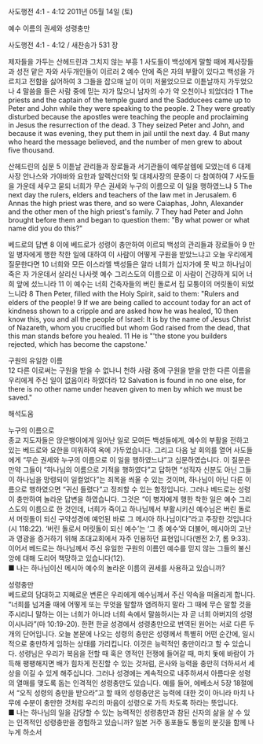 사도행전 4:1 - 4:12 
2011년 05월 14일 (토)

예수 이름의 권세와 성령충만



사도행전 4:1 - 4:12 / 새찬송가 531 장


제자들을 가두는 산헤드린과 그치지 않는 부흥 
1 사도들이 백성에게 말할 때에 제사장들과 성전 맡은 자와 사두개인들이 이르러 2 예수 안에 죽은 자의 부활이 있다고 백성을 가르치고 전함을 싫어하여 3 그들을 잡으매 날이 이미 저물었으므로 이튿날까지 가두었으나 4 말씀을 들은 사람 중에 믿는 자가 많으니 남자의 수가 약 오천이나 되었더라 
1 The priests and the captain of the temple guard and the Sadducees came up to Peter and John while they were speaking to the people. 2 They were greatly disturbed because the apostles were teaching the people and proclaiming in Jesus the resurrection of the dead. 3 They seized Peter and John, and because it was evening, they put them in jail until the next day. 4 But many who heard the message believed, and the number of men grew to about five thousand.   

산헤드린의 심문 
5 이튿날 관리들과 장로들과 서기관들이 예루살렘에 모였는데 6 대제사장 안나스와 가야바와 요한과 알렉산더와 및 대제사장의 문중이 다 참여하여 7 사도들을 가운데 세우고 묻되 너희가 무슨 권세와 누구의 이름으로 이 일을 행하였느냐 
5 The next day the rulers, elders and teachers of the law met in Jerusalem. 6 Annas the high priest was there, and so were Caiaphas, John, Alexander and the other men of the high priest's family. 7 They had Peter and John brought before them and began to question them: "By what power or what name did you do this?"   

베드로의 답변 
8 이에 베드로가 성령이 충만하여 이르되 백성의 관리들과 장로들아 9 만일 병자에게 행한 착한 일에 대하여 이 사람이 어떻게 구원을 받았느냐고 오늘 우리에게 질문한다면 10 너희와 모든 이스라엘 백성들은 알라 너희가 십자가에 못 박고 하나님이 죽은 자 가운데서 살리신 나사렛 예수 그리스도의 이름으로 이 사람이 건강하게 되어 너희 앞에 섰느니라 11 이 예수는 너희 건축자들의 버린 돌로서 집 모퉁이의 머릿돌이 되었느니라 
8 Then Peter, filled with the Holy Spirit, said to them: "Rulers and elders of the people! 9 If we are being called to account today for an act of kindness shown to a cripple and are asked how he was healed, 10 then know this, you and all the people of Israel: It is by the name of Jesus Christ of Nazareth, whom you crucified but whom God raised from the dead, that this man stands before you healed. 11 He is "'the stone you builders rejected, which has become the capstone.'   

구원의 유일한 이름   
12 다른 이로써는 구원을 받을 수 없나니 천하 사람 중에 구원을 받을 만한 다른 이름을 우리에게 주신 일이 없음이라 하였더라 
12 Salvation is found in no one else, for there is no other name under heaven given to men by which we must be saved."

해석도움




누구의 이름으로  
종교 지도자들은 앉은뱅이에게 일어난 일로 모여든 백성들에게, 예수의 부활을 전하고 있는 베드로와 요한을 미워하여 옥에 가두었습니다. 그리고 다음 날 회의를 열어 사도들에게 “무슨 권세와 누구의 이름으로 이 일을 행하였느냐”고 심문하였습니다. 이 질문은 만약 그들이 “하나님의 이름으로 기적을 행하였다”고 답하면 “성직자 신분도 아닌 그들이 하나님을 망령되이 일컬었다”는 죄목을 씌울 수 있는 것이며, 하나님이 아닌 다른 이름으로 행하였으면 “귀신 들렸다”고 정죄할 수 있는 함정입니다. 그러나 베드로는 성령이 충만하여 놀라운 답변을 하였습니다. 그것은 “이 병자에게 행한 착한 일은 예수 그리스도의 이름으로 한 것인데, 너희가 죽이고 하나님께서 부활시키신 예수님은 버린 돌로서 머릿돌이 되신 구약성경에 예언된 바로 그 메시아 하나님이다”라고 주장한 것입니다(시 118:22). ‘버린 돌로서 머릿돌이 되신 예수’는 ‘그 종 예수’와 더불어, 메시아의 고난과 영광을 증거하기 위해 초대교회에서 자주 인용하던 표현입니다(벧전 2:7, 롬 9:33). 이어서 베드로는 하나님께서 주신 유일한 구원의 이름인 예수를 믿지 않는 그들의 불신앙에 대해 도리어 책망하고 있습니다(12).  
■ 나는 하나님이신 메시아 예수의 놀라운 이름의 권세를 사용하고 있습니까?   

성령충만  
베드로의 담대하고 지혜로운 변론은 우리에게 예수님께서 주신 약속을 떠올리게 합니다. “너희를 넘겨줄 때에 어떻게 또는 무엇을 말할까 염려하지 말라 그 때에 무슨 말할 것을 주시리니 말하는 이는 너희가 아니라 너희 속에서 말씀하시는 자 곧 너희 아버지의 성령이시니라”(마 10:19-20). 한편 한글 성경에서 성령충만으로 번역된 원어는 서로 다른 두 개의 단어입니다. 오늘 본문에 나오는 성령의 충만은 성령께서 특별히 어떤 순간에, 일시적으로 충만하게 임하는 상태를 가리킵니다. 이것은 능력적인 충만이라고 할 수 있습니다. 성령님은 우리가 복음을 전할 때 혹은 영적인 전쟁에 들어갈 때, 마치 돛에 바람이 가득해 팽팽해지면 배가 힘차게 전진할 수 있는 것처럼, 은사와 능력을 충만히 더하셔서 세상을 이길 수 있게 해주십니다. 그러나 성경에는 계속적으로 내주하셔서 아름다운 성령의 열매를 맺도록 돕는 인격적인 성령충만도 있습니다. 예를 들어, 에베소서 5장 18절에서 “오직 성령의 충만을 받으라”고 할 때의 성령충만은 능력에 대한 것이 아니라 마치 나무에 수분이 충만한 것처럼 우리의 마음이 성령으로 가득 차도록 하라는 뜻입니다.  
■ 나는 하나님의 일을 감당할 수 있는 능력적인 성령충만과 참된 신자의 삶을 살 수 있는 인격적인 성령충만을 경험하고 있습니까?   일본 거주 동포들도 통일의  분깃을 함께 나누게 하소서